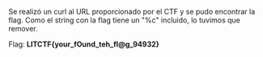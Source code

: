 Se realizó un curl al URL proporcionado por el CTF y se pudo encontrar la flag. Como el string con la flag tiene un "%c" incluido, lo tuvimos que remover.

Flag: **LITCTF{your_fOund_teh_fI@g_94932}**